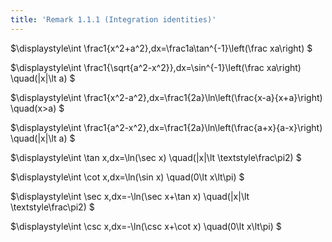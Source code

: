 ```yaml
---
title: 'Remark 1.1.1 (Integration identities)'
---
```


$\displaystyle\int
\frac1{x^2+a^2}\,dx=\frac1a\tan^{-1}\left(\frac xa\right)
$

$\displaystyle\int
\frac1{\sqrt{a^2-x^2}}\,dx=\sin^{-1}\left(\frac xa\right)
\quad(|x|\lt a)
$

$\displaystyle\int
\frac1{x^2-a^2}\,dx=\frac1{2a}\ln\left(\frac{x-a}{x+a}\right)
\quad(x>a)
$

$\displaystyle\int
\frac1{a^2-x^2}\,dx=\frac1{2a}\ln\left(\frac{a+x}{a-x}\right)
\quad(|x|\lt a)
$

$\displaystyle\int
\tan x\,dx=\ln(\sec x)
\quad(|x|\lt \textstyle\frac\pi2)
$

$\displaystyle\int
\cot x\,dx=\ln(\sin x)
\quad(0\lt x\lt\pi)
$

$\displaystyle\int
\sec x\,dx=-\ln(\sec x+\tan x)
\quad(|x|\lt \textstyle\frac\pi2)
$

$\displaystyle\int
\csc x\,dx=-\ln(\csc x+\cot x)
\quad(0\lt x\lt\pi)
$
